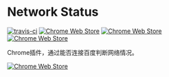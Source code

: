 Network Status
==============

[![travis-ci](https://travis-ci.org/sdq11111/NetworkStatus.svg)](https://travis-ci.org/sdq11111/NetworkStatus)
[![Chrome Web Store](https://img.shields.io/chrome-web-store/price/bembdpjahbkabjdpdgdmalckbbcglhjb.svg?maxAge=2592000)](https://chrome.google.com/webstore/detail/latex-github-markdown/bembdpjahbkabjdpdgdmalckbbcglhjb)
[![Chrome Web Store](https://img.shields.io/chrome-web-store/v/bembdpjahbkabjdpdgdmalckbbcglhjb.svg?maxAge=2592000)](https://chrome.google.com/webstore/detail/latex-github-markdown/bembdpjahbkabjdpdgdmalckbbcglhjb)
[![Chrome Web Store](https://img.shields.io/chrome-web-store/d/bembdpjahbkabjdpdgdmalckbbcglhjb.svg?maxAge=2592000)](https://chrome.google.com/webstore/detail/latex-github-markdown/bembdpjahbkabjdpdgdmalckbbcglhjb)

Chrome插件，通过能否连接百度判断网络情况。

[![Chrome Web Store](https://developer.chrome.com/webstore/images/ChromeWebStore_Badge_v2_340x96.png)](https://chrome.google.com/webstore/detail/latex-github-markdown/bembdpjahbkabjdpdgdmalckbbcglhjb)
